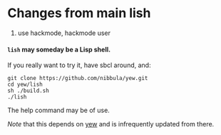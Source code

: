 # Changes from main lish
1. use hackmode, hackmode user


#### `lish` may someday be a Lisp shell.

If you really want to try it, have sbcl around, and:

```
git clone https://github.com/nibbula/yew.git
cd yew/lish
sh ./build.sh
./lish
```

The help command may be of use.

*Note* that this depends on [yew](https://github.com/nibbula/yew) and is infrequently updated from there.
